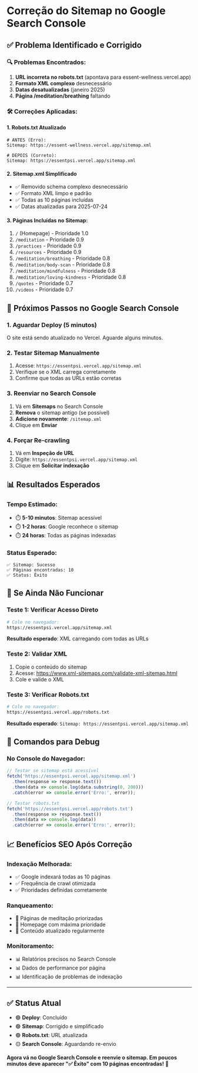 # Correção do Sitemap no Google Search Console

## ✅ **Problema Identificado e Corrigido**

### 🔍 **Problemas Encontrados:**
1. **URL incorreta no robots.txt** (apontava para essent-wellness.vercel.app)
2. **Formato XML complexo** desnecessário
3. **Datas desatualizadas** (janeiro 2025)
4. **Página /meditation/breathing** faltando

### 🛠️ **Correções Aplicadas:**

#### **1. Robots.txt Atualizado**
```plaintext
# ANTES (Erro):
Sitemap: https://essent-wellness.vercel.app/sitemap.xml

# DEPOIS (Correto):
Sitemap: https://essentpsi.vercel.app/sitemap.xml
```

#### **2. Sitemap.xml Simplificado**
- ✅ Removido schema complexo desnecessário
- ✅ Formato XML limpo e padrão
- ✅ Todas as 10 páginas incluídas
- ✅ Datas atualizadas para 2025-07-24

#### **3. Páginas Incluídas no Sitemap:**
1. `/` (Homepage) - Prioridade 1.0
2. `/meditation` - Prioridade 0.9
3. `/practices` - Prioridade 0.9
4. `/resources` - Prioridade 0.9
5. `/meditation/breathing` - Prioridade 0.8
6. `/meditation/body-scan` - Prioridade 0.8
7. `/meditation/mindfulness` - Prioridade 0.8
8. `/meditation/loving-kindness` - Prioridade 0.8
9. `/quotes` - Prioridade 0.7
10. `/videos` - Prioridade 0.7

## 🔄 **Próximos Passos no Google Search Console**

### **1. Aguardar Deploy (5 minutos)**
O site está sendo atualizado no Vercel. Aguarde alguns minutos.

### **2. Testar Sitemap Manualmente**
1. Acesse: `https://essentpsi.vercel.app/sitemap.xml`
2. Verifique se o XML carrega corretamente
3. Confirme que todas as URLs estão corretas

### **3. Reenviar no Search Console**
1. Vá em **Sitemaps** no Search Console
2. **Remova** o sitemap antigo (se possível)
3. **Adicione novamente**: `/sitemap.xml`
4. Clique em **Enviar**

### **4. Forçar Re-crawling**
1. Vá em **Inspeção de URL**
2. Digite: `https://essentpsi.vercel.app/sitemap.xml`
3. Clique em **Solicitar indexação**

## 📊 **Resultados Esperados**

### **Tempo Estimado:**
- ⏱️ **5-10 minutos**: Sitemap acessível
- ⏱️ **1-2 horas**: Google reconhece o sitemap
- ⏱️ **24 horas**: Todas as páginas indexadas

### **Status Esperado:**
```
✅ Sitemap: Sucesso
✅ Páginas encontradas: 10
✅ Status: Êxito
```

## 🚨 **Se Ainda Não Funcionar**

### **Teste 1: Verificar Acesso Direto**
```bash
# Cole no navegador:
https://essentpsi.vercel.app/sitemap.xml
```
**Resultado esperado**: XML carregando com todas as URLs

### **Teste 2: Validar XML**
1. Copie o conteúdo do sitemap
2. Acesse: https://www.xml-sitemaps.com/validate-xml-sitemap.html
3. Cole e valide o XML

### **Teste 3: Verificar Robots.txt**
```bash
# Cole no navegador:
https://essentpsi.vercel.app/robots.txt
```
**Resultado esperado**: `Sitemap: https://essentpsi.vercel.app/sitemap.xml`

## 🎯 **Comandos para Debug**

### **No Console do Navegador:**
```javascript
// Testar se sitemap está acessível
fetch('https://essentpsi.vercel.app/sitemap.xml')
  .then(response => response.text())
  .then(data => console.log(data.substring(0, 200)))
  .catch(error => console.error('Erro:', error));

// Testar robots.txt
fetch('https://essentpsi.vercel.app/robots.txt')
  .then(response => response.text())
  .then(data => console.log(data))
  .catch(error => console.error('Erro:', error));
```

## 📈 **Benefícios SEO Após Correção**

### **Indexação Melhorada:**
- ✅ Google indexará todas as 10 páginas
- ✅ Frequência de crawl otimizada
- ✅ Prioridades definidas corretamente

### **Ranqueamento:**
- 🎯 Páginas de meditação priorizadas
- 🎯 Homepage com máxima prioridade
- 🎯 Conteúdo atualizado regularmente

### **Monitoramento:**
- 📊 Relatórios precisos no Search Console
- 📊 Dados de performance por página
- 📊 Identificação de problemas de indexação

---

## ✅ **Status Atual**
- 🟢 **Deploy**: Concluído
- 🟢 **Sitemap**: Corrigido e simplificado
- 🟢 **Robots.txt**: URL atualizada
- 🟡 **Search Console**: Aguardando re-envio

**Agora vá no Google Search Console e reenvie o sitemap. Em poucos minutos deve aparecer "✅ Êxito" com 10 páginas encontradas!** 🚀
